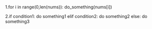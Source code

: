 1.for i in range(0,len(nums)):
    do_something(nums[i])

2.if condition1:
    do something1
  elif condition2:
    do something2
  else:
    do something3